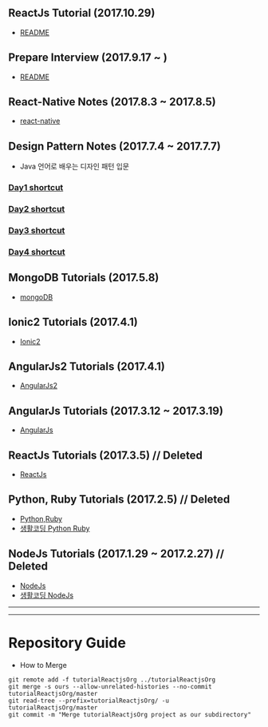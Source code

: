 ## ReactJs Tutorial (2017.10.29)
- [README](tutorialReactjsOrg/)

## Prepare Interview (2017.9.17 ~ )
- [README](PrepareInterview/)

## React-Native Notes (2017.8.3 ~ 2017.8.5)
- [react-native](rnTest/README.md)

## Design Pattern Notes (2017.7.4 ~ 2017.7.7)
- Java 언어로 배우는 디자인 패턴 입문

### [Day1 shortcut](DesignPatternNotes/memo/day1.md)
### [Day2 shortcut](DesignPatternNotes/memo/day2.md)
### [Day3 shortcut](DesignPatternNotes/memo/day3.md)
### [Day4 shortcut](DesignPatternNotes/memo/day4.md)

## MongoDB Tutorials (2017.5.8)
- [mongoDB](MongoDB/mongo.md)

## Ionic2 Tutorials (2017.4.1)
- [Ionic2](Ionic2-tutorial/README.md)

## AngularJs2 Tutorials (2017.4.1)
- [AngularJs2](Angular2-tutorial/README.md)

## AngularJs Tutorials (2017.3.12 ~ 2017.3.19)
- [AngularJs](Angular1-tutorial/README.md)

## ReactJs Tutorials (2017.3.5) // Deleted
- [ReactJs](React.js-Tutorial/README.md)

## Python, Ruby Tutorials (2017.2.5) // Deleted
- [Python,Ruby](py_ruby_Tutorials/README.md)
- [생활코딩 Python Ruby](https://opentutorials.org/course/1750)

## NodeJs Tutorials (2017.1.29 ~ 2017.2.27) // Deleted
- [NodeJs](nodejsTutorials/README.md)
- [생활코딩 NodeJs](https://opentutorials.org/course/2136)


---
---

# Repository Guide
- How to Merge
```linux
git remote add -f tutorialReactjsOrg ../tutorialReactjsOrg
git merge -s ours --allow-unrelated-histories --no-commit tutorialReactjsOrg/master
git read-tree --prefix=tutorialReactjsOrg/ -u tutorialReactjsOrg/master
git commit -m "Merge tutorialReactjsOrg project as our subdirectory"
```
